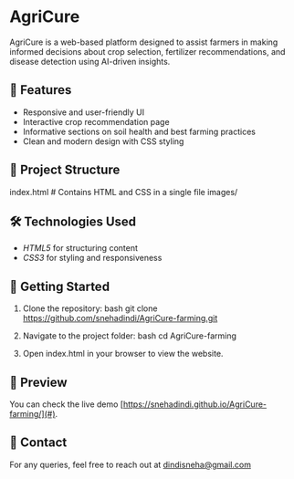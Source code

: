 # AgriCure
AgriCure is a web-based platform designed to assist farmers in making informed decisions about crop selection, fertilizer recommendations, and disease detection using AI-driven insights.

## 🌿 Features
- Responsive and user-friendly UI
- Interactive crop recommendation page
- Informative sections on soil health and best farming practices
- Clean and modern design with CSS styling

## 📂 Project Structure

index.html  # Contains HTML and CSS in a single file
images/


## 🛠 Technologies Used
- *HTML5* for structuring content
- *CSS3* for styling and responsiveness

## 🚀 Getting Started
1. Clone the repository:
   bash
   git clone https://github.com/snehadindi/AgriCure-farming.git
   
2. Navigate to the project folder:
   bash
   cd AgriCure-farming
   
3. Open index.html in your browser to view the website.

## 🎨 Preview
You can check the live demo [https://snehadindi.github.io/AgriCure-farming/](#).

## 📧 Contact
For any queries, feel free to reach out at dindisneha@gmail.com

